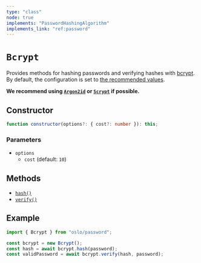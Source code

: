 ```yaml
---
type: "class"
node: true
implements: "PasswordHashingAlgorithm"
implements_link: "ref:password"
---
```


# `Bcrypt`

Provides methods for hashing passwords and verifying hashes with [bcrypt](https://datatracker.ietf.org/doc/html/rfc7914). By default, the configuration is set to [the recommended values](https://cheatsheetseries.owasp.org/cheatsheets/Password_Storage_Cheat_Sheet.html).

**We recommend using [`Argon2id`](ref:password) or [`Scrypt`](ref:password) if possible.**

## Constructor

```ts
function constructor(options?: { cost?: number }): this;
```

### Parameters

- `options`
  - `cost` (default: `10`)

## Methods

- [`hash()`](ref:password/PasswordHashingAlgorithm)
- [`verify()`](ref:password/PasswordHashingAlgorithm)

## Example

```ts
import { Bcrypt } from "oslo/password";

const bcrypt = new Bcrypt();
const hash = await bcrypt.hash(password);
const validPassword = await bcrypt.verify(hash, password);
```
